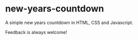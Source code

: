 # new-years-countdown
A simple new years countdown in HTML, CSS and Javascript.

Feedback is always welcome!
